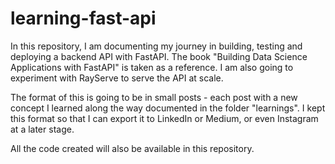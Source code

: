 # learning-fast-api

In this repository, I am documenting my journey in building, testing and deploying a backend API with FastAPI. The book "Building Data Science Applications with FastAPI" is taken as a reference. I am also going to experiment with RayServe to serve the API at scale.

The format of this is going to be in small posts - each post with a new concept I learned along the way documented in the folder "learnings". I kept this format so that I can export it to LinkedIn or Medium, or even Instagram at a later stage.

All the code created will also be available in this repository.
